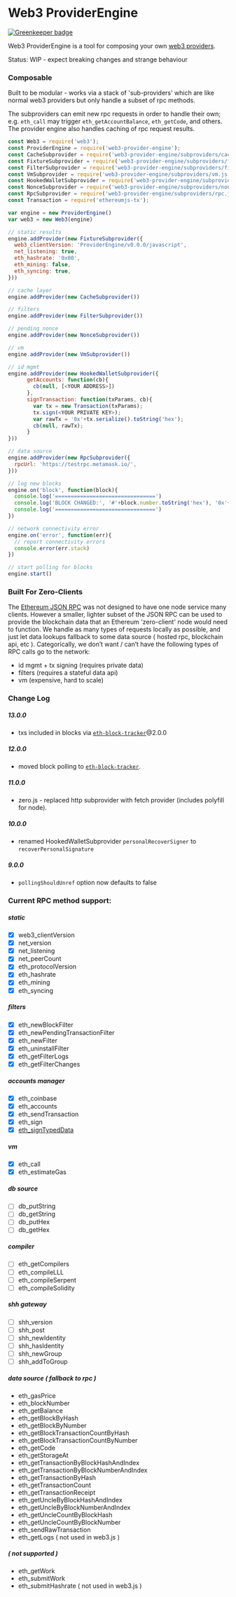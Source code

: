 # Web3 ProviderEngine

[![Greenkeeper badge](https://badges.greenkeeper.io/MetaMask/provider-engine.svg)](https://greenkeeper.io/)

Web3 ProviderEngine is a tool for composing your own [web3 providers](https://github.com/ethereum/wiki/wiki/JavaScript-API#web3).

Status: WIP - expect breaking changes and strange behaviour

### Composable

Built to be modular - works via a stack of 'sub-providers' which are like normal web3 providers but only handle a subset of rpc methods.

The subproviders can emit new rpc requests in order to handle their own;  e.g. `eth_call` may trigger `eth_getAccountBalance`, `eth_getCode`, and others.
The provider engine also handles caching of rpc request results.

```js
const Web3 = require('web3');
const ProviderEngine = require('web3-provider-engine');
const CacheSubprovider = require('web3-provider-engine/subproviders/cache.js');
const FixtureSubprovider = require('web3-provider-engine/subproviders/fixture.js');
const FilterSubprovider = require('web3-provider-engine/subproviders/filters.js');
const VmSubprovider = require('web3-provider-engine/subproviders/vm.js');
const HookedWalletSubprovider = require('web3-provider-engine/subproviders/hooked-wallet.js');
const NonceSubprovider = require('web3-provider-engine/subproviders/nonce-tracker.js');
const RpcSubprovider = require('web3-provider-engine/subproviders/rpc.js');
const Transaction = require('ethereumjs-tx');

var engine = new ProviderEngine()
var web3 = new Web3(engine)

// static results
engine.addProvider(new FixtureSubprovider({
  web3_clientVersion: 'ProviderEngine/v0.0.0/javascript',
  net_listening: true,
  eth_hashrate: '0x00',
  eth_mining: false,
  eth_syncing: true,
}))

// cache layer
engine.addProvider(new CacheSubprovider())

// filters
engine.addProvider(new FilterSubprovider())

// pending nonce
engine.addProvider(new NonceSubprovider())

// vm
engine.addProvider(new VmSubprovider())

// id mgmt
engine.addProvider(new HookedWalletSubprovider({
      getAccounts: function(cb){
        cb(null, [<YOUR ADDRESS>])
      },
      signTransaction: function(txParams, cb){
        var tx = new Transaction(txParams);
        tx.sign(<YOUR PRIVATE KEY>);
        var rawTx = '0x'+tx.serialize().toString('hex');
        cb(null, rawTx);
      }
}))

// data source
engine.addProvider(new RpcSubprovider({
  rpcUrl: 'https://testrpc.metamask.io/',
}))

// log new blocks
engine.on('block', function(block){
  console.log('================================')
  console.log('BLOCK CHANGED:', '#'+block.number.toString('hex'), '0x'+block.hash.toString('hex'))
  console.log('================================')
})

// network connectivity error
engine.on('error', function(err){
  // report connectivity errors
  console.error(err.stack)
})

// start polling for blocks
engine.start()

```

### Built For Zero-Clients

The [Ethereum JSON RPC](https://github.com/ethereum/wiki/wiki/JSON-RPC) was not designed to have one node service many clients.
However a smaller, lighter subset of the JSON RPC can be used to provide the blockchain data that an Ethereum 'zero-client' node would need to function.
We handle as many types of requests locally as possible, and just let data lookups fallback to some data source ( hosted rpc, blockchain api, etc ).
Categorically, we don’t want / can’t have the following types of RPC calls go to the network:
* id mgmt + tx signing (requires private data)
* filters (requires a stateful data api)
* vm (expensive, hard to scale)

### Change Log

##### 13.0.0

- txs included in blocks via [`eth-block-tracker`](https://github.com/kumavis/eth-block-tracker)@2.0.0

##### 12.0.0

- moved block polling to [`eth-block-tracker`](https://github.com/kumavis/eth-block-tracker).

##### 11.0.0

- zero.js - replaced http subprovider with fetch provider (includes polyfill for node).

##### 10.0.0

- renamed HookedWalletSubprovider `personalRecoverSigner` to `recoverPersonalSignature`

##### 9.0.0

- `pollingShouldUnref` option now defaults to false


### Current RPC method support:

##### static
- [x] web3_clientVersion
- [x] net_version
- [x] net_listening
- [x] net_peerCount
- [x] eth_protocolVersion
- [x] eth_hashrate
- [x] eth_mining
- [x] eth_syncing

##### filters
- [x] eth_newBlockFilter
- [x] eth_newPendingTransactionFilter
- [x] eth_newFilter
- [x] eth_uninstallFilter
- [x] eth_getFilterLogs
- [x] eth_getFilterChanges

##### accounts manager
- [x] eth_coinbase
- [x] eth_accounts
- [x] eth_sendTransaction
- [x] eth_sign
- [x] [eth_signTypedData](https://github.com/ethereum/EIPs/pull/712)

##### vm
- [x] eth_call
- [x] eth_estimateGas

##### db source
- [ ] db_putString
- [ ] db_getString
- [ ] db_putHex
- [ ] db_getHex

##### compiler
- [ ] eth_getCompilers
- [ ] eth_compileLLL
- [ ] eth_compileSerpent
- [ ] eth_compileSolidity

##### shh gateway
- [ ] shh_version
- [ ] shh_post
- [ ] shh_newIdentity
- [ ] shh_hasIdentity
- [ ] shh_newGroup
- [ ] shh_addToGroup

##### data source ( fallback to rpc )
* eth_gasPrice
* eth_blockNumber
* eth_getBalance
* eth_getBlockByHash
* eth_getBlockByNumber
* eth_getBlockTransactionCountByHash
* eth_getBlockTransactionCountByNumber
* eth_getCode
* eth_getStorageAt
* eth_getTransactionByBlockHashAndIndex
* eth_getTransactionByBlockNumberAndIndex
* eth_getTransactionByHash
* eth_getTransactionCount
* eth_getTransactionReceipt
* eth_getUncleByBlockHashAndIndex
* eth_getUncleByBlockNumberAndIndex
* eth_getUncleCountByBlockHash
* eth_getUncleCountByBlockNumber
* eth_sendRawTransaction
* eth_getLogs ( not used in web3.js )

##### ( not supported )
* eth_getWork
* eth_submitWork
* eth_submitHashrate ( not used in web3.js )
